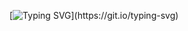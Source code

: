 [![Typing SVG](https://readme-typing-svg.demolab.com/?lines=Olá,+eu+sou+a+Luana!)](https://git.io/typing-svg)

